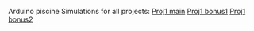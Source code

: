 Arduino piscine
Simulations for all projects:
[Proj1 main](https://wokwi.com/projects/409547678205552641)
[Proj1 bonus1](https://wokwi.com/projects/409547678205552641)
[Proj1 bonus2](https://wokwi.com/projects/409547678205552641)
